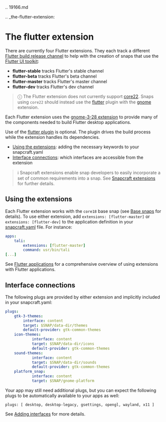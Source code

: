 .. 19166.md

.. _the-flutter-extension:

# The flutter extension

There are currently four Flutter extensions.  They each track a different [Flutter build release channel](https://github.com/flutter/flutter/wiki/Flutter-build-release-channels) to help with the creation of snaps that use the [Flutter UI toolkit](https://flutter.dev/):

- **flutter-stable** tracks Flutter's stable channel
- **flutter-beta** tracks Flutter's beta channel
- **flutter-master** tracks Flutter's master channel
- **flutter-dev** tracks Flutter's dev channel

> ⓘ The Flutter extension does not currently support [core22](base-snaps.md). Snaps using `core22` should instead use the [flutter](the-flutter-plugin.md) plugin with the [gnome](the-gnome-extension.md) extension.

Each Flutter extension uses the [gnome-3-28 extension](the-gnome-3-28-extension.md) to provide many of the components needed to build Flutter desktop applications.

Use of the [flutter plugin](the-flutter-plugin.md) is optional. The plugin drives the build process while the extension handles its dependencies.

- [Using the extensions](#heading--how): adding the necessary keywords to your snapcraft.yaml
- [Interface connections](#heading--plugs): which interfaces are accessible from the extension

> ℹ  Snapcraft extensions enable snap developers to easily incorporate a set of common requirements into a snap. See [Snapcraft extensions](snapcraft-extensions.md) for further details.

<h2 id='heading--how'>Using the extensions</h2>

Each Flutter extension works with the `core18` base snap (see [Base snaps](base-snaps.md) for details). To use either extension, add `extensions: [flutter-master]` or `extensions: [flutter-dev]` to the application definition in your [snapcraft.yaml](creating-snapcraft-yaml.md) file. For instance:

```yaml
apps:
    tali:
        extensions: [flutter-master]
        command: usr/bin/tali
[...]
```

See [Flutter applications](flutter-applications.md) for a comprehensive overview of using extensions with Flutter applications.

<h2 id='heading--plugs'>Interface connections</h2>

The following plugs are provided by either extension and implicitly included in your snapcraft.yaml:


```yaml
plugs:
    gtk-3-themes:
        interface: content
        target: $SNAP/data-dir/themes
        default-provider: gtk-common-themes
    icon-themes:
            interface: content
            target: $SNAP/data-dir/icons
            default-provider: gtk-common-themes
    sound-themes:
            interface: content
            target: $SNAP/data-dir/sounds
            default-provider: gtk-common-themes
    platform_snap:
            interface: content
            target: $SNAP/gnome-platform
```

Your app may still need additional plugs, but you can expect the following plugs to be automatically available to your apps as well:

```
plugs: [ desktop, desktop-legacy, gsettings, opengl, wayland, x11 ]
```

See [Adding interfaces](adding-interfaces.md) for more details.